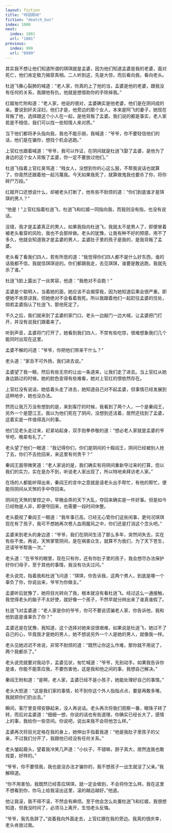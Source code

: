```yaml
---
layout: fiction
title: "夺回阴间"
fiction: "deatch_bus"
index: 1000
next:
  index: 1001
  url: "1001"
previous:
  index: 999
  url: "0999"
---
```

其实我不想让他们知道所谓的琪琪就是孟婆，因为他们知道孟婆是我的老婆，面对死亡，他们肯定极力揭穿真相。二人听到这，先是大惊，而后看向我，看向老头。

杜逍飞撕心裂肺的喊道：“老人家，你真的上了他的当，孟婆是他的老婆，跟我没有任何的关系，我跟他有仇，他就是想借助你的手除掉我。”

红姬匆忙附和道：“老人家，他说的很对，孟婆确实是他老婆，他们是在阴间成的亲。要说到奸夫淫妇，他们才是，他旁边的那个女人，本来是阿飞的妻子，她现在背叛了他，选择跟这个小人在一起，是他背叛了孟婆。我们说的都是事实，老人家若是不相信，我们可以找一些知情人来对质。”

当下他们都将矛头指向我，我也不能示弱，我喊道：“爷爷，你不要轻信他们的话，他们是在骗你，想找个机会逃跑。”

上官红也跟着喊道：“爷爷，我可以作证，在阴间就是杜逍飞娶了孟婆，是他为了身边的这个女人背叛了孟婆，你一定不要放过他们。”

杜逍飞指着上官红臭骂道：“贱女人，没想到你的心这么狠，不帮我说话也就算了，你竟然还跟着他一起污蔑我。今天如果我死了，就算做鬼我也要杀了你，将你碎尸万段。”

红姬开口还想说什么，却被老头打断了，他有些不耐烦的道：“你们到底谁才是琪琪的男人？”

“他是！”上官红指着杜逍飞，杜逍飞和红姬一同指向我，而我则没有指，也没有说话。

没错，我才是孟婆真正的男人，如果我指向杜逍飞，我就太不是男人了，即便冒着被老头看穿的风险，我也不会那样做。老头的犹豫，让我有种不好的预感，用不了多久，他就会知道我才是孟婆的男人，孟婆肚子里的孩子是我的，是我背叛了孟婆。

老头看了看我们四人，若有所思的道：“我觉得你们四人都不是什么好东西，谁的话我都不信，我就信琪琪说的。你们都跟我走，去见琪琪，谁要是敢逃跑，我就先杀了谁。”

杜逍飞脸上露出了一丝笑容，他道：“我绝对不会跑！”

孟婆是个聪明人，当着她的面，她应该不会揭穿我，因为她知道后果会很严重。即便她不肯原谅我，但她绝对不会看着我死。所以我跟着他们一起赶往孟婆的住处，倘若孟婆指认了杜逍飞，那他死定了。

不久之后，我们就来到了孟婆的家门口，老头一边敲门一边大喊，让孟婆把门打开，并没有说我们跟着来了。

听到声音，孟婆将门打开了，她看到我们四人，不禁有些吃惊，很难想象我们几个能同时出现在这里。

孟婆不解的问道：“爷爷，你把他们带来干什么？”

老头道：“家丑不可外扬，我们进去说。”

孟婆望了我一眼，然后有些无奈的让出一条道来，让我们走了进去。当上官红从她身边路过的时候，她的脸色变得有些难看，她对上官红的恨依然存在。

上官红没有说话，她低着头走了进去，她知道自己对不起孟婆，但事情已经发展到这种地步，她也没办法。

然而让我万万没有想到的是，来到客厅的时候，我看到了两个人，一个是秦阎王，另外一个是楚江王。我以为他们死在了阴间，没想到还活着，居然还找到了孟婆，这着实是一件值得高兴的事。

他们见老头走过来，赶紧站起身，双手抱拳恭敬的道：“想必老人家就是孟婆的爷爷吧，晚辈有礼了。”

老头望了他们一眼道：“我记得你们，你们是阴间的十殿阎王，阴间已经被别人抢了去，你们不去抢回来，来这里有何贵干？”

秦阎王面带微笑道：“老人家说的是，我们确实有将阴间重新夺过来的打算，但以我们的实力，实在是办不到，听说老人家出现了，所以特地来拜访老人家。”

在场的人都能听得出来，秦阎王的言中之意就是请老头出手帮忙，有他的帮忙，便能将阴间从天煞的手中夺回来。

阴间在天煞的掌控之中，早晚会弄的天下大乱，夺回来确实是一件好事。但是如今已经物是人非，即便夺回来，也需要一段时间休整。

老头藐视了秦阎王一眼道：“我年事已高，已经无心管你们这些闲事，更何况琪琪现在有了孩子，我可不想她再次卷入血雨腥风之中，你们还是打消这个念头吧。”

孟婆来到老头的身边道：“爷爷，我们在阴间生活了那么多年，突然间失去，实在有些不舍。再说，天煞掌管阴间，是在祸害众生，就算不为我们，为了天下苍生，还请爷爷帮我一次。”

老头道：“在爷爷的眼里，现在只有你，还有你肚子里的孩子，我会想尽办法保护好你们母子，至于其他的事情，我没有功夫过问。”

老头说完，指着我和杜逍飞问道：“琪琪，你告诉我，这两个男人，到底是哪一个辜负了你，你说出来，爷爷为你做主。”

孟婆听后犹豫了，她将目光转向了我，根本就没有看杜逍飞。经过这么一通接触，我觉得老头的脑子不太好使，就好像一个孩子，不然早就分辨出来了谁真谁假了。

杜逍飞对孟婆道：“老人家是你的爷爷，你可不要说谎骗老人家，你告诉他，我和他到底是谁辜负了你？”

孟婆还是在犹豫，我知道，这个选择对她来说很艰难，如果说是杜逍飞，她过不了自己的心，毕竟我才是她的男人，她不想说另外一个人是她的男人，就像我一样。

老头见她迟迟不肯说，非常不耐烦的道：“既然让你这么作难，那你就不用说了，两个我都杀了。”

老头说完就要对我动手，孟婆见状，匆忙喊道：“爷爷，先别动手。如果我告诉你是谁，你能不能答应我，不要伤害他，这是我和他之间的事，我想自己解决。”

秦阎王附和道：“是啊，老人家，孟婆已经不是小孩子，她能处理好自己的事情。”

老头大怒道：“这是我们家的事情，轮不到你这个外人指指点点，要是再敢多嘴，我就把你们扔出去。”

瞬间，客厅里变得安静起来，没人再说话。老头再次将我们观察一番，眼珠子转了转，而后对孟婆道：“细细一想，你说的话也有些道理，你确实已经长大了，感情上的事，我给你一些空间。你说吧，说出来我不会将他怎么样。”

孟婆再次将目光定格在我的身上，她伸出手指着我道：“他是我肚子里孩子的父亲，不过我们分开了，我跟他已经没有任何关系。”

老头皱起眉头，望着我冷笑几声道：“小伙子，不错嘛，胆子真大，居然连我也敢戏耍，好样的。”

“爷爷，你不要怪我，我也是没办法才骗你的，我不想孩子一出生就没了父亲。”我解释道。

“你不用害怕，我既然已经答应琪琪，就一定会做到，不会将你怎么样。我在这里不想看到你，你马上给我滚出这里，滚的越远越好。”他道。

他让我滚，我不得不滚，不然会有麻烦。至于他会怎么处置杜逍飞和红姬，我很想知道，但我没时间了，必须马上离开，生怕老头反悔。

“爷爷，我先告辞了。”说着我向外面走去，上官红跟在我的旁边。我真的很庆幸，老头肯放过我。